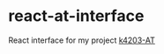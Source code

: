 # react-at-interface

React interface for my project [k4203-AT](https://github.com/selimcavas/k4203-AT)

